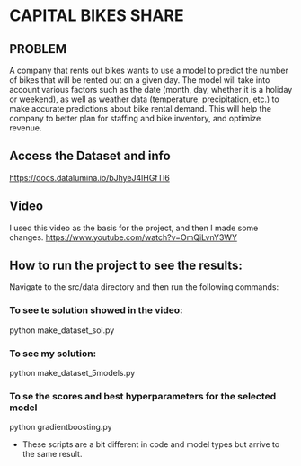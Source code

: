 # CAPITAL BIKES SHARE
## PROBLEM
A company that rents out bikes wants to use a model to predict the number of bikes that will be rented out on a given day. The model will take into account various factors such as the date (month, day, whether it is a holiday or weekend), as well as weather data (temperature, precipitation, etc.) to make accurate predictions about bike rental demand. This will help the company to better plan for staffing and bike inventory, and optimize revenue.

## Access the Dataset and info 
https://docs.datalumina.io/bJhyeJ4lHGfTl6

## Video
I used this video as the basis for the project, and then I made some changes.
https://www.youtube.com/watch?v=OmQiLvnY3WY

## How to run the project to see the results:
Navigate to the src/data directory and then run the following commands:

### To see te solution showed in the video:
python make_dataset_sol.py

### To see my solution:
python make_dataset_5models.py

### To se the scores and best hyperparameters for the selected model
python gradientboosting.py


* These scripts are a bit different in code and model types but arrive to the same result.